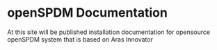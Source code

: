 # openSPDM Documentation

At this site will be published installation documentation for opensource openSPDM system that is based on Aras Innovator
